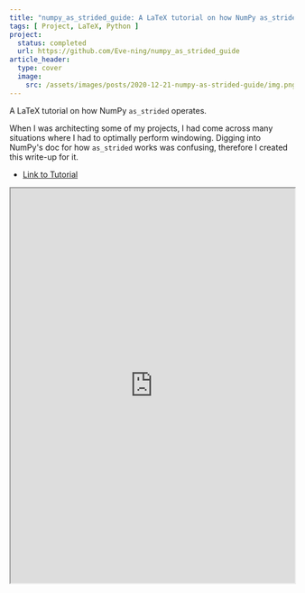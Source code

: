```yaml
---
title: "numpy_as_strided_guide: A LaTeX tutorial on how NumPy as_strided operates."
tags: [ Project, LaTeX, Python ]
project:
  status: completed
  url: https://github.com/Eve-ning/numpy_as_strided_guide
article_header:
  type: cover
  image:
    src: /assets/images/posts/2020-12-21-numpy-as-strided-guide/img.png
---
```


A LaTeX tutorial on how NumPy `as_strided` operates.

<!--more-->

When I was architecting some of my projects, I had come across many situations
where I had to optimally perform windowing. Digging into NumPy's doc for
how `as_strided` works was confusing, therefore I created this write-up for it.

- [Link to Tutorial](Eve-ning/numpy_as_strided_guide/blob/main/journal.pdf)

<iframe src="https://docs.google.com/gview?url=https://raw.githubusercontent.com/Eve-ning/numpy_as_strided_guide/main/journal.pdf&embedded=true"
style="width:100%;
height:700px;"></iframe>

